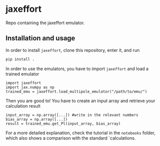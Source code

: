 # jaxeffort

Repo containing the jaxeffort emulator.

## Installation and usage

In order to install `jaxeffort`, clone this repository, enter it, and run

```bash
pip install .
```

In order to use the emulators, you have to import `jaxeffort` and load a trained emulator

```python3
import jaxeffort
import jax.numpy as np
trained_emu = jaxeffort.load_multipole_emulator("/path/to/emu/")
```
Then you are good to! You have to create an input array and retrieve your calculation result

```python3
input_array = np.array([...]) #write in the relevant numbers
bias_array = np.array([...])
result = trained_emu.get_Pl(input_array, bias_array)
```

For a more detailed explanation, check the tutorial in the `notebooks` folder, which also shows a comparison with the standard `calculations.
